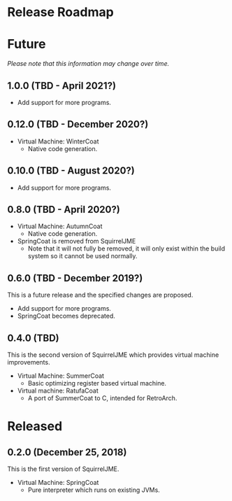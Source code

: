 # Release Roadmap

# Future

_Please note that this information may change over time._

## 1.0.0 (TBD - April 2021?)

 * Add support for more programs.

## 0.12.0 (TBD - December 2020?)

 * Virtual Machine: WinterCoat
   * Native code generation.

## 0.10.0 (TBD - August 2020?)

 * Add support for more programs.

## 0.8.0 (TBD - April 2020?)

 * Virtual Machine: AutumnCoat
   * Native code generation.
 * SpringCoat is removed from SquirrelJME
   * Note that it will not fully be removed, it will only exist within the
     build system so it cannot be used normally.

## 0.6.0 (TBD - December 2019?)

This is a future release and the specified changes are proposed.

 * Add support for more programs.
 * SpringCoat becomes deprecated.

## 0.4.0 (TBD)

This is the second version of SquirrelJME which provides virtual machine
improvements.

 * Virtual Machine: SummerCoat
   * Basic optimizing register based virtual machine.
 * Virtual machine: RatufaCoat
   * A port of SummerCoat to C, intended for RetroArch.

# Released

## 0.2.0 (December 25, 2018)

This is the first version of SquirrelJME.

 * Virtual Machine: SpringCoat
   * Pure interpreter which runs on existing JVMs.

